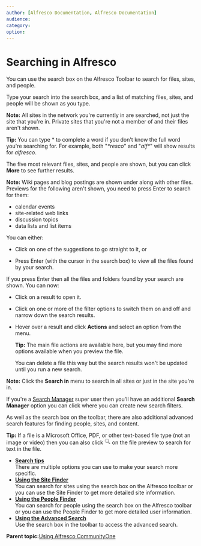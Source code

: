 ```yaml
---
author: [Alfresco Documentation, Alfresco Documentation]
audience: 
category: 
option: 
---
```


# Searching in Alfresco

You can use the search box on the Alfresco Toolbar to search for files, sites, and people.

Type your search into the search box, and a list of matching files, sites, and people will be shown as you type.

**Note:** All sites in the network you're currently in are searched, not just the site that you're in. Private sites that you're not a member of and their files aren't shown.

**Tip:** You can type \* to complete a word if you don't know the full word you're searching for. For example, both "*\*resco*" and "*alf\**" will show results for *alfresco*.

The five most relevant files, sites, and people are shown, but you can click **More** to see further results.

**Note:** Wiki pages and blog postings are shown under along with other files. Previews for the following aren't shown, you need to press Enter to search for them:

-   calendar events
-   site-related web links
-   discussion topics
-   data lists and list items

You can either:

-   Click on one of the suggestions to go straight to it, or

-   Press Enter \(with the cursor in the search box\) to view all the files found by your search.


If you press Enter then all the files and folders found by your search are shown. You can now:

-   Click on a result to open it.

-   Click on one or more of the filter options to switch them on and off and narrow down the search results.

-   Hover over a result and click **Actions** and select an option from the menu.

    **Tip:** The main file actions are available here, but you may find more options available when you preview the file.

    You can delete a file this way but the search results won't be updated until you run a new search.


**Note:** Click the **Search in** menu to search in all sites or just in the site you're in.

If you're a [Search Manager](super-search-manager.md) super user then you'll have an additional **Search Manager** option you can click where you can create new search filters.

As well as the search box on the toolbar, there are also additional advanced search features for finding people, sites, and content.

**Tip:** If a file is a Microsoft Office, PDF, or other text-based file type \(not an image or video\) then you can also click ![Advanced Search icon](../images/advanced-search-icon.png) on the file preview to search for text in the file.

-   **[Search tips](../concepts/search-examples.md)**  
There are multiple options you can use to make your search more specific.
-   **[Using the Site Finder](../tasks/sites-search.md)**  
You can search for sites using the search box on the Alfresco toolbar or you can use the Site Finder to get more detailed site information.
-   **[Using the People Finder](../tasks/people-search.md)**  
You can search for people using the search box on the Alfresco toolbar or you can use the People Finder to get more detailed user information.
-   **[Using the Advanced Search](../tasks/search-advanced.md)**  
Use the search box in the toolbar to access the advanced search.

**Parent topic:**[Using Alfresco CommunityOne](../topics/sh-uh-welcome.md)

